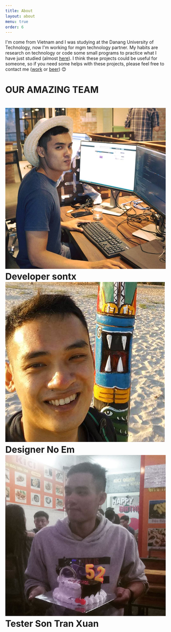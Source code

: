 ```yaml
---
title: About
layout: about
menu: true
order: 6
---
```


I'm come from Vietnam and I was studying at the Danang University of Technology, now I'm working for mgm technology partner.
My habits are research on technology or code some small programs to practice what I have just studied
(almost [here](https://github.com/sontx)).
I think these projects could be useful for someone,
so if you need some helps with these projects, please feel free to contact me ([work](mailto:xuanson33bk@gmail.com) or [beer](https://facebook.com/noem.bk)) :blush:

<h1 class="team-headling">OUR AMAZING TEAM<h1>
<div class="team-container">
	<div class="team-member">
		<img src="/assets/img/author.jpg"/>
		<span class="team-member-info team-member-position">Developer</span>
		<span class="team-member-info team-member-name">sontx</span>
	</div>
	<div class="team-member">
		<img src="/assets/img/author1.jpg"/>
		<span class="team-member-info team-member-position">Designer</span>
		<span class="team-member-info team-member-name">No Em</span>
	</div>
	<div class="team-member">
		<img src="/assets/img/author2.jpg"/>
		<span class="team-member-info team-member-position">Tester</span>
		<span class="team-member-info team-member-name">Son Tran Xuan</span>
	</div>
</div>
